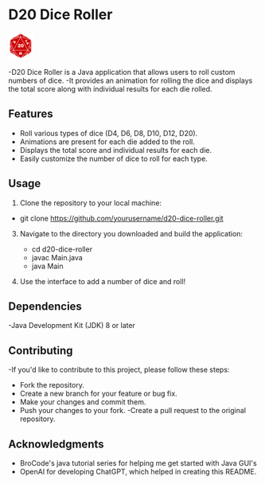 # D20 Dice Roller

![D20 Dice Roller](d20logo.png)

-D20 Dice Roller is a Java application that allows users to roll custom numbers of dice. 
-It provides an animation for rolling the dice and displays the total score along with individual results for each die rolled.

## Features

- Roll various types of dice (D4, D6, D8, D10, D12, D20).
- Animations are present for each die added to the roll.
- Displays the total score and individual results for each die.
- Easily customize the number of dice to roll for each type.

## Usage

1. Clone the repository to your local machine:
   
  - git clone https://github.com/yourusername/d20-dice-roller.git
   

3. Navigate to the directory you downloaded and build the application:

   - cd d20-dice-roller
   - javac Main.java
   - java Main


4. Use the interface to add a number of dice and roll!


## Dependencies

  -Java Development Kit (JDK) 8 or later

## Contributing
-If you'd like to contribute to this project, please follow these steps:

- Fork the repository.
- Create a new branch for your feature or bug fix.
- Make your changes and commit them.
- Push your changes to your fork.
 -Create a pull request to the original repository.

## Acknowledgments
- BroCode's java tutorial series for helping me get started with Java GUI's
- OpenAI for developing ChatGPT, which helped in creating this README.




   
